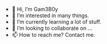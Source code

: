 - 👋 Hi, I’m Gam3B0y
- 👀 I’m interested in many things.
- 🌱 I’m currently learning a lot of stuff.
- 💞️ I’m looking to collaborate on ...
- 📫 How to reach me? Contact me.

<!---
ljmkg-bbw/ljmkg-bbw is a ✨ special ✨ repository because its `README.md` (this file) appears on your GitHub profile.
You can click the Preview link to take a look at your changes.
--->

